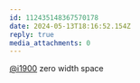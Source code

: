 ```yaml
---
id: 112435148367570178
date: 2024-05-13T18:16:52.154Z
reply: true
media_attachments: 0
---
```


[@i1900](https://mast.dragon-fly.club/@i1900) zero width space

